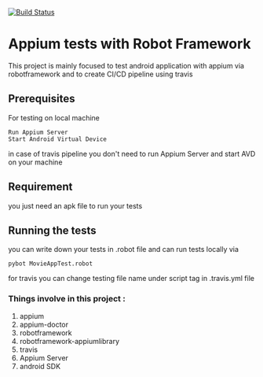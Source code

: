 
[![Build Status](https://travis-ci.org/mianusmankhalid/AppiumTestsWithRobotFramework.svg?branch=master)](https://travis-ci.org/mianusmankhalid/AppiumTestsWithRobotFramework)

# Appium tests with Robot Framework

This project is mainly focused to test android application with appium via robotframework and to create CI/CD pipeline using travis

<script src='https://gist.github.com/mianusmankhalid/98f3357e5f356da4c0b7e0ee5fe512e9.js'></script>

## Prerequisites

For testing on local machine

```
Run Appium Server
Start Android Virtual Device
```

in case of travis pipeline you don't need to run Appium Server and start AVD on your machine

## Requirement

you just need an apk file to run your tests

## Running the tests

you can write down your tests in .robot file and can run tests locally via

```
pybot MovieAppTest.robot
```

for travis you can change testing file name under script tag in .travis.yml file

### Things involve in this project :

1. appium
2. appium-doctor
3. robotframework
4. robotframework-appiumlibrary
5. travis
6. Appium Server
7. android SDK

